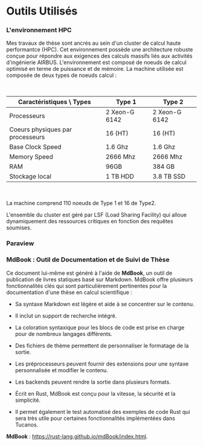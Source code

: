 # Outils Utilisés 

### L'environnement HPC

Mes travaux de thèse sont ancrés au sein d'un cluster de calcul haute performantce (HPC). Cet environnement possède une architecture robuste conçue pour répondre aux exigences des calculs massifs liés aux activités d'ingénierie AIRBUS. L'environnement est composé de noeuds de calcul optimisé en terme de puissance et de mémoire.
La machine utilisée est composée de deux types de noeuds calcul : 

<br>

| Caractéristiques \ Types | Type 1  | Type 2    |
|---------|---------|---------|
| Processeurs    | 2 Xeon-G 6142    |  2 Xeon-G 6142       |
| Coeurs physiques par processeurs| 16 (HT) |16 (HT)|
|Base Clock Speed | 1.6 Ghz | 1.6 Ghz|
|Memory Speed |2666 Mhz|2666 Mhz|
|RAM| 96GB| 384 GB |
|Stockage local | 1 TB HDD | 3.8 TB SSD|

<br>

La machine comprend 110 noeuds de Type 1 et 16 de Type2.

L'ensemble du cluster est géré par LSF (Load Sharing Facility) qui alloue dynamiquement des ressources critiques en fonction des requêtes soumises.



### Paraview 



### MdBook : Outil de Documentation et de Suivi de Thèse

Ce document lui-même est généré à l'aide de **MdBook**, un outil de publication de livres statiques basé sur Markdown.
MdBook offre plusieurs fonctionnalités clés qui sont particulièrement pertinentes pour la documentation d'une thèse en calcul scientifique :

* Sa syntaxe Markdown est légère et aide à se concentrer sur le contenu.

* Il inclut un support de recherche intégré.

* La coloration syntaxique pour les blocs de code est prise en charge pour de nombreux langages différents.

* Des fichiers de thème permettent de personnaliser le formatage de la sortie.

* Les préprocesseurs peuvent fournir des extensions pour une syntaxe personnalisée et modifier le contenu.

* Les backends peuvent rendre la sortie dans plusieurs formats.

* Écrit en Rust, MdBook est conçu pour la vitesse, la sécurité et la simplicité.

* Il permet également le test automatisé des exemples de code Rust qui sera très utile pour certaines fonctionnalités implémentées dans Tucanos.

**MdBook** : <https://rust-lang.github.io/mdBook/index.html>.